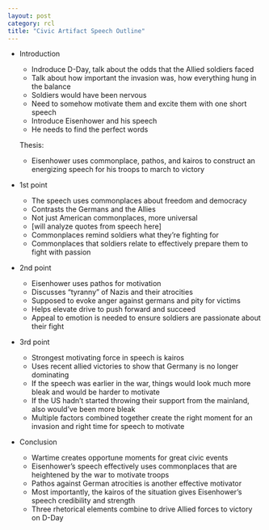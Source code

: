 ```yaml
---
layout: post
category: rcl
title: "Civic Artifact Speech Outline"
---
```

* Introduction
	- Indroduce D-Day, talk about the odds that the Allied soldiers faced
	- Talk about how important the invasion was, how everything hung in the balance
	- Soldiers would have been nervous
	- Need to somehow motivate them and excite them with one short speech
	- Introduce Eisenhower and his speech
	- He needs to find the perfect words
	
	Thesis:
	- Eisenhower uses commonplace, pathos, and kairos to construct an energizing speech for his troops to march to victory
* 1st point
	- The speech uses commonplaces about freedom and democracy
	- Contrasts the Germans and the Allies
	- Not just American commonplaces, more universal 
	- [will analyze quotes from speech here]
	- Commonplaces remind soldiers what they’re fighting for
	- Commonplaces that soldiers relate to effectively prepare them to fight with passion
* 2nd point
	- Eisenhower uses pathos for motivation
	- Discusses “tyranny” of Nazis and their atrocities
	- Supposed to evoke anger against germans and pity for victims
	- Helps elevate drive to push forward and succeed
	- Appeal to emotion is needed to ensure soldiers are passionate about their fight
* 3rd point
	- Strongest motivating force in speech is kairos
	- Uses recent allied victories to show that Germany is no longer dominating
	- If the speech was earlier in the war, things would look much more bleak and would be harder to motivate
	- If the US hadn’t started throwing their support from the mainland, also would’ve been more bleak
	- Multiple factors combined together create the right moment for an invasion and right time for speech to motivate
* Conclusion
	- Wartime creates opportune moments for great civic events
	- Eisenhower’s speech effectively uses commonplaces that are heightened by the war to motivate troops
	- Pathos against German atrocities is another effective motivator
	- Most importantly, the kairos of the situation gives Eisenhower’s speech credibility and strength
	- Three rhetorical elements combine to drive Allied forces to victory on D-Day



